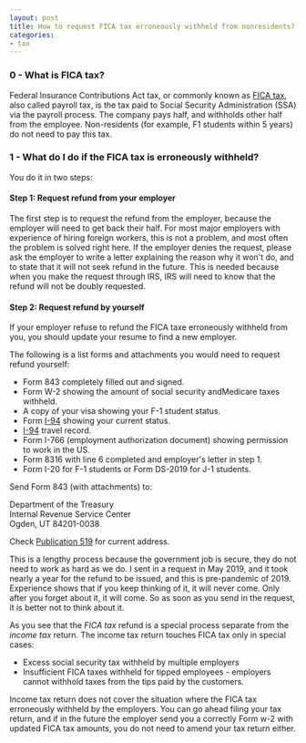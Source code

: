 ```yaml
---
layout: post
title: How to request FICA tax erroneously withheld from nonresidents?
categories:
- tax
---
```


### 0 - What is FICA tax?

Federal Insurance Contributions Act tax, or commonly known as
[FICA tax][fica], also called payroll tax, is the tax paid to Social Security
Administration (SSA) via the payroll process. The company pays
half, and withholds other half from the employee. Non-residents (for example, F1
students within 5 years) do not need to pay this tax.

### 1 - What do I do if the FICA tax is erroneously withheld?

You do it in two steps:

#### Step 1: Request refund from your employer

The first step is to request
the refund from the employer, because the employer will need to get
back their half. For most major employers with experience of hiring
foreign workers, this is not a problem, and most often the problem is solved
right here. If the employer denies the request, please ask the
employer to write a letter explaining the reason why it won't do, and to state that
it will not seek refund in the future. This is needed because when
you make the request through IRS, IRS will need to know that the
refund will not be doubly requested.

#### Step 2: Request refund by yourself

If your employer refuse to refund the FICA taxe erroneously withheld from you, you
should update your resume to find a new employer.

The following is a list forms and attachments you would need to request refund yourself:

- Form 843 completely filled out and signed.
- Form W-2 showing the amount of social security andMedicare taxes withheld.
- A copy of your visa showing your F-1 student status.
- Form [I-94][i94] showing your current status.
- [I-94][i94] travel record.
- Form I-766 (employment authorization document) showing permission to work in the US.
- Form 8316 with line 6 completed and employer's letter in step 1.
- Form I-20 for F-1 students or Form DS-2019 for J-1 students.

Send Form 843 (with attachments) to:

Department of the Treasury  
Internal Revenue Service Center  
Ogden, UT 84201-0038

Check [Publication 519][pub 519] for current address.

This is a lengthy process because the government job is secure, they do not need to work as hard as we do. I
sent in a request in May 2019, and it took nearly a year for the refund to be issued, and this is pre-pandemic
of 2019. Experience shows that if you keep thinking of it, it will never come. Only after you forget about it,
it will come. So as soon as you send in the request, it is better not to think about it.

As you see that the _FICA tax_ refund is a special process separate from the _income tax_ return.
The income tax return touches FICA tax only in special cases:

- Excess social security tax withheld by multiple employers
- Insufficient FICA taxes withheld for tipped employees - employers cannot withhold taxes from the tips paid by the customers. 

Income tax return does not cover the situation where the FICA tax
erroneously withheld by the employers. You can go ahead filing your
tax return, and if in the future the employer send you a correctly
Form w-2 with updated FICA tax amounts, you do not need to amend
your tax return either.

[i94]: https://i94.cbp.dhs.gov/I94
[fica]: https://en.wikipedia.org/wiki/Federal_Insurance_Contributions_Act_tax
[pub 519]: https://www.irs.gov/pub/irs-pdf/p519.pdf
